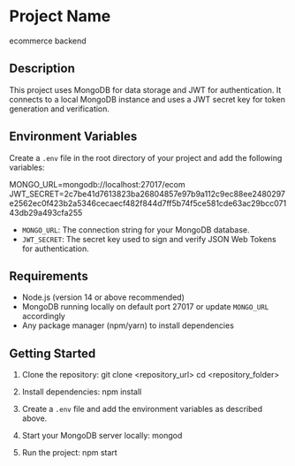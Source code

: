 # Project Name
ecommerce backend

## Description
This project uses MongoDB for data storage and JWT for authentication. It connects to a local MongoDB instance and uses a JWT secret key for token generation and verification.

## Environment Variables

Create a `.env` file in the root directory of your project and add the following variables:

MONGO_URL=mongodb://localhost:27017/ecom
JWT_SECRET=2c7be41d7613823ba26804857e97b9a112c9ec88ee2480297e2562ec0f423b2a5346cecaecf482f844d7ff5b74f5ce581cde63ac29bcc07143db29a493cfa255

- `MONGO_URL`: The connection string for your MongoDB database.  
- `JWT_SECRET`: The secret key used to sign and verify JSON Web Tokens for authentication.

## Requirements

- Node.js (version 14 or above recommended)  
- MongoDB running locally on default port 27017 or update `MONGO_URL` accordingly  
- Any package manager (npm/yarn) to install dependencies

## Getting Started

1. Clone the repository:
   git clone <repository_url>
   cd <repository_folder>

2. Install dependencies:
   npm install

3. Create a `.env` file and add the environment variables as described above.

4. Start your MongoDB server locally:
   mongod

5. Run the project:
   npm start
